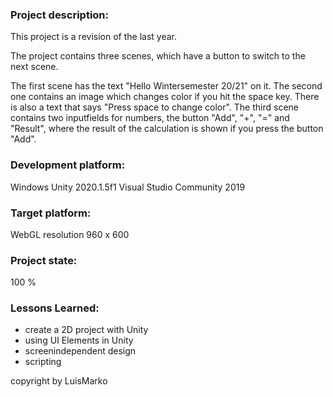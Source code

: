### Project description:

This project is a revision of the last year.

The project contains three scenes, which have a button to switch to the next scene.

The first scene has the text "Hello Wintersemester 20/21" on it.
The second one contains an image which changes color if you hit the space key. There is also a text that says "Press space to change color". 
The third scene contains two inputfields for numbers, the button "Add", "+", "=" and "Result", where the result of the calculation is shown if you press the button "Add".

### Development platform:

Windows
Unity 2020.1.5f1
Visual Studio Community 2019

### Target platform:

WebGL
resolution 960 x 600

### Project state:

100 %

### Lessons Learned:

+ create a 2D project with Unity
+ using UI Elements in Unity
+ screenindependent design
+ scripting

copyright by LuisMarko
